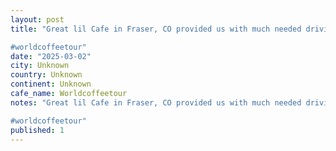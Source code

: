 ```yaml
---
layout: post
title: "Great lil Cafe in Fraser, CO provided us with much needed driving fuel for the day.

#worldcoffeetour"
date: "2025-03-02"
city: Unknown
country: Unknown
continent: Unknown
cafe_name: Worldcoffeetour
notes: "Great lil Cafe in Fraser, CO provided us with much needed driving fuel for the day.

#worldcoffeetour"
published: 1
---
```

